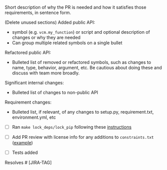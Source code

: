 Short description of why the PR is needed and how it satisfies those requirements, in sentence form.

(Delete unused sections)
Added public API:
- symbol (e.g. `vcm.my_function`) or script and optional description of changes or why they are needed
- Can group multiple related symbols on a single bullet

Refactored public API:
- Bulleted list of removed or refactored symbols, such as changes to name, type, behavior, argument, etc. Be cautious about doing these and discuss with team more broadly.

Significant internal changes:
- Bulleted list of changes to non-public API

Requirement changes:
- Bulleted list, if relevant, of any changes to setup.py, requirement.txt, environment.yml, etc
- [ ] Ran `make lock_deps/lock_pip` following these [instructions](https://vulcanclimatemodeling.com/docs/fv3net/dependency_management.html#dependency-management)
- [ ] Add PR review with license info for any additions to `constraints.txt`
  ([example](https://github.com/ai2cm/fv3net/pull/1218#pullrequestreview-663644359))

- [ ] Tests added

Resolves #<github issues> [JIRA-TAG]
